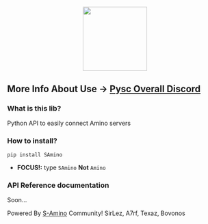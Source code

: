 <h1 align="center">
  <br>
  <a href="https://discord.gg/wMB7H9Fp"><img src="https://cdn.discordapp.com/icons/873910232072466432/a07b47688fe729eae554b2730534d5d5.png?size=128" width="150"></a>
  <br>
</h1>

## More Info About Use -> [Pysc Overall Discord](https://discord.gg/wMB7H9Fp)

### What is this lib?
Python API to easily connect Amino servers

### How to install?
`pip install SAmino`
- **FOCUS!:** type `SAmino` **Not** `Amino`

### API Reference documentation
Soon...

Powered By [S-Amino](http://aminoapps.com/c/S-Aminos) Community!
SirLez, A7rf, Texaz, Bovonos
